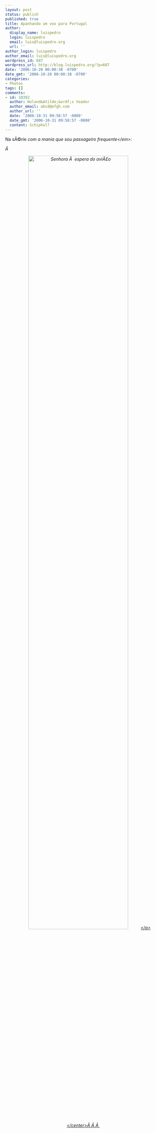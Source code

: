 ```yaml
---
layout: post
status: publish
published: true
title: Apanhando um voo para Portugal
author:
  display_name: luispedro
  login: luispedro
  email: luis@luispedro.org
  url: ''
author_login: luispedro
author_email: luis@luispedro.org
wordpress_id: 687
wordpress_url: http://blog.luispedro.org/?p=687
date: '2006-10-28 00:00:38 -0700'
date_gmt: '2006-10-28 00:00:38 -0700'
categories:
- Photos
tags: []
comments:
- id: 10392
  author: Holand&Atilde;&ordf;s Voador
  author_email: abcd@efgh.com
  author_url: ''
  date: '2006-10-31 09:58:57 -0800'
  date_gmt: '2006-10-31 09:58:57 -0800'
  content: Schiphol?
---
```

<p>Na s&Atilde;&copy;rie <em>com a mania que sou passageiro frequente<&#47;em>:</p>
<p>&Acirc;&nbsp;</p>
<p><center><a class="imagelink" title="Senhora &Atilde;&nbsp; espera do avi&Atilde;&pound;o" href="http:&#47;&#47;blog.luispedro.org&#47;wp-content&#47;uploads&#47;2006&#47;10&#47;klm-senhora.JPG"><img id="image686" style="width: 80%" alt="Senhora &Atilde;&nbsp; espera do avi&Atilde;&pound;o" src="http:&#47;&#47;blog.luispedro.org&#47;wp-content&#47;uploads&#47;2006&#47;10&#47;klm-senhora.JPG" &#47;><&#47;a><&#47;center>&Acirc;&nbsp;&Acirc;&nbsp;&Acirc;&nbsp;</p>
